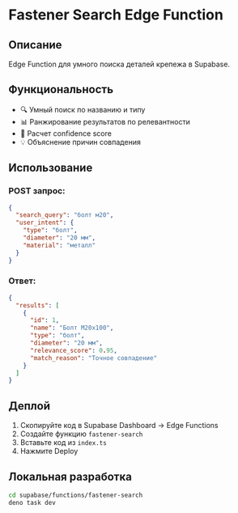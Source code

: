 # Fastener Search Edge Function

## Описание
Edge Function для умного поиска деталей крепежа в Supabase.

## Функциональность
- 🔍 Умный поиск по названию и типу
- 📊 Ранжирование результатов по релевантности
- 🎯 Расчет confidence score
- 💡 Объяснение причин совпадения

## Использование

### POST запрос:
```json
{
  "search_query": "болт м20",
  "user_intent": {
    "type": "болт",
    "diameter": "20 мм",
    "material": "металл"
  }
}
```

### Ответ:
```json
{
  "results": [
    {
      "id": 1,
      "name": "Болт М20х100",
      "type": "болт",
      "diameter": "20 мм",
      "relevance_score": 0.95,
      "match_reason": "Точное совпадение"
    }
  ]
}
```

## Деплой
1. Скопируйте код в Supabase Dashboard → Edge Functions
2. Создайте функцию `fastener-search`
3. Вставьте код из `index.ts`
4. Нажмите Deploy

## Локальная разработка
```bash
cd supabase/functions/fastener-search
deno task dev
```
